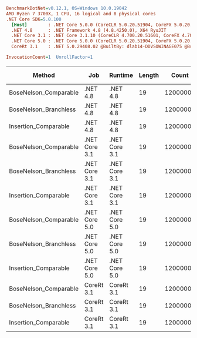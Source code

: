 ``` ini

BenchmarkDotNet=v0.12.1, OS=Windows 10.0.19042
AMD Ryzen 7 3700X, 1 CPU, 16 logical and 8 physical cores
.NET Core SDK=5.0.100
  [Host]        : .NET Core 5.0.0 (CoreCLR 5.0.20.51904, CoreFX 5.0.20.51904), X64 RyuJIT
  .NET 4.8      : .NET Framework 4.8 (4.8.4250.0), X64 RyuJIT
  .NET Core 3.1 : .NET Core 3.1.10 (CoreCLR 4.700.20.51601, CoreFX 4.700.20.51901), X64 RyuJIT
  .NET Core 5.0 : .NET Core 5.0.0 (CoreCLR 5.0.20.51904, CoreFX 5.0.20.51904), X64 RyuJIT
  CoreRt 3.1    : .NET 5.0.29408.02 @BuiltBy: dlab14-DDVSOWINAGE075 @Branch: master @Commit: 4ce1c21ac0d4d1a3b7f7a548214966f69ac9f199, X64 AOT

InvocationCount=1  UnrollFactor=1  

```
|                Method |           Job |       Runtime | Length |    Count |     Mean |   Error |  StdDev | Gen 0 | Gen 1 | Gen 2 | Allocated |
|---------------------- |-------------- |-------------- |------- |--------- |---------:|--------:|--------:|------:|------:|------:|----------:|
| BoseNelson_Comparable |      .NET 4.8 |      .NET 4.8 |     19 | 12000000 | 133.1 ms | 0.71 ms | 0.66 ms |     - |     - |     - |         - |
| BoseNelson_Branchless |      .NET 4.8 |      .NET 4.8 |     19 | 12000000 | 195.6 ms | 0.83 ms | 0.77 ms |     - |     - |     - |         - |
|  Insertion_Comparable |      .NET 4.8 |      .NET 4.8 |     19 | 12000000 | 177.7 ms | 0.47 ms | 0.40 ms |     - |     - |     - |         - |
| BoseNelson_Comparable | .NET Core 3.1 | .NET Core 3.1 |     19 | 12000000 | 125.6 ms | 0.38 ms | 0.36 ms |     - |     - |     - |         - |
| BoseNelson_Branchless | .NET Core 3.1 | .NET Core 3.1 |     19 | 12000000 | 195.1 ms | 0.28 ms | 0.24 ms |     - |     - |     - |         - |
|  Insertion_Comparable | .NET Core 3.1 | .NET Core 3.1 |     19 | 12000000 | 132.8 ms | 1.57 ms | 1.39 ms |     - |     - |     - |         - |
| BoseNelson_Comparable | .NET Core 5.0 | .NET Core 5.0 |     19 | 12000000 | 126.7 ms | 0.25 ms | 0.21 ms |     - |     - |     - |         - |
| BoseNelson_Branchless | .NET Core 5.0 | .NET Core 5.0 |     19 | 12000000 | 196.7 ms | 2.05 ms | 1.91 ms |     - |     - |     - |         - |
|  Insertion_Comparable | .NET Core 5.0 | .NET Core 5.0 |     19 | 12000000 | 139.3 ms | 1.42 ms | 1.33 ms |     - |     - |     - |         - |
| BoseNelson_Comparable |    CoreRt 3.1 |    CoreRt 3.1 |     19 | 12000000 | 125.7 ms | 0.24 ms | 0.22 ms |     - |     - |     - |         - |
| BoseNelson_Branchless |    CoreRt 3.1 |    CoreRt 3.1 |     19 | 12000000 | 203.5 ms | 0.56 ms | 0.53 ms |     - |     - |     - |         - |
|  Insertion_Comparable |    CoreRt 3.1 |    CoreRt 3.1 |     19 | 12000000 | 136.6 ms | 0.83 ms | 0.78 ms |     - |     - |     - |         - |
